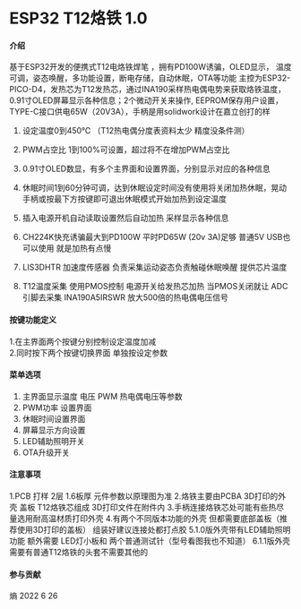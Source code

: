 # ESP32 T12烙铁 1.0

#### 介绍
基于ESP32开发的便携式T12电烙铁焊笔 ，拥有PD100W诱骗，OLED显示， 温度可调，姿态唤醒，多功能设置，断电存储，自动休眠，OTA等功能
主控为ESP32-PICO-D4，发热芯为T12发热芯，通过INA190采样热电偶电势来获取烙铁温度，0.91寸OLED屏幕显示各种信息；2个微动开关来操作, EEPROM保存用户设置，TYPE-C接口供电65W（20V3A），手柄是用solidwork设计在嘉立创打的样

1. 设定温度0到450℃   （T12热电偶分度表资料太少  精度没条件测）

2. PWM占空比 1到100%可设置，超过将不在增加PWM占空比

3. 0.91寸OLED数显，有多个主界面和设置界面，分别显示对应的各种信息

4. 休眠时间1到60分钟可调，达到休眠设定时间没有使用将关闭加热休眠，晃动手柄或按最下方按键即可退出休眠模式开始加热到设定温度

5. 插入电源开机自动读取设置然后自动加热  采样显示各种信息

6. CH224K快充诱骗最大到PD100W  平时PD65W (20v 3A)足够  普通5V USB也可以使用   就是加热有点慢

7. LIS3DHTR 加速度传感器 负责采集运动姿态负责触碰休眠唤醒 提供芯片温度

8. T12温度采集 使用PMOS控制 电源开关给发热芯加热 当PMOS关闭就让 ADC引脚去采集 INA190A5IRSWR 放大500倍的热电偶电压信号


#### 按键功能定义
1.在主界面两个按键分别控制设定温度加减  
2.同时按下两个按键切换界面 单独按设定参数


#### 菜单选项
1. 主界面显示温度  电压  PWM 热电偶电压等参数
2. PWM功率 设置界面 
3. 休眠时间设置界面
4. 屏幕显示方向设置
5. LED辅助照明开关
6. OTA升级开关

####  注意事项
1.PCB 打样  2层  1.6板厚  元件参数以原理图为准
2.烙铁主要由PCBA  3D打印的外壳 盖板 T12烙铁芯组成    3D打印文件在附件内
3.手柄连接烙铁芯处可能有些热尽量选用耐高温材质打印外壳
4.有两个不同版本功能的外壳  但都需要底部盖板（推荐使用3D打印的盖板） 组装好建议连接处都打点胶
5.1.0版外壳带有LED辅助照明功能 额外需要 LED灯小板和 两个普通测试针（型号看图我也不知道）
6.1.1版外壳 需要有普通T12烙铁的头套不需要其他的

#### 参与贡献
熵 2022 6 26

